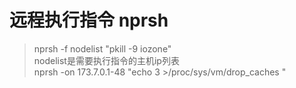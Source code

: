 # 远程执行指令 nprsh
> nprsh -f nodelist "pkill -9 iozone"   
> nodelist是需要执行指令的主机ip列表   
> nprsh -on 173.7.0.1-48 "echo 3 >/proc/sys/vm/drop_caches "
